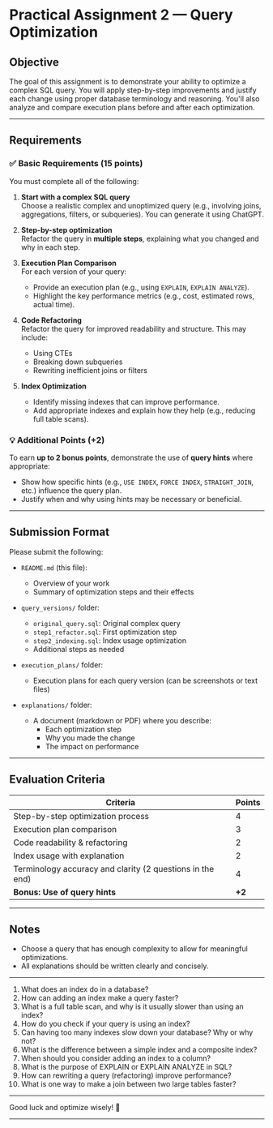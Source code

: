 # Practical Assignment 2 — Query Optimization

## Objective

The goal of this assignment is to demonstrate your ability to optimize a complex SQL query. You will apply step-by-step improvements and justify each change using proper database terminology and reasoning. You'll also analyze and compare execution plans before and after each optimization.

---

## Requirements

### ✅ Basic Requirements (15 points)

You must complete all of the following:

1. **Start with a complex SQL query**  
   Choose a realistic complex and unoptimized query (e.g., involving joins, aggregations, filters, or subqueries). You can generate it using ChatGPT.

2. **Step-by-step optimization**  
   Refactor the query in **multiple steps**, explaining what you changed and why in each step.

3. **Execution Plan Comparison**  
   For each version of your query:
   - Provide an execution plan (e.g., using `EXPLAIN`, `EXPLAIN ANALYZE`).
   - Highlight the key performance metrics (e.g., cost, estimated rows, actual time).

4. **Code Refactoring**  
   Refactor the query for improved readability and structure. This may include:
   - Using CTEs
   - Breaking down subqueries
   - Rewriting inefficient joins or filters

5. **Index Optimization**  
   - Identify missing indexes that can improve performance.
   - Add appropriate indexes and explain how they help (e.g., reducing full table scans).

### 💡 Additional Points (+2)

To earn **up to 2 bonus points**, demonstrate the use of **query hints** where appropriate:
- Show how specific hints (e.g., `USE INDEX`, `FORCE INDEX`, `STRAIGHT_JOIN`, etc.) influence the query plan.
- Justify when and why using hints may be necessary or beneficial.

---

## Submission Format

Please submit the following:

- `README.md` (this file): 
  - Overview of your work
  - Summary of optimization steps and their effects

- `query_versions/` folder:
  - `original_query.sql`: Original complex query
  - `step1_refactor.sql`: First optimization step
  - `step2_indexing.sql`: Index usage optimization
  - Additional steps as needed

- `execution_plans/` folder:
  - Execution plans for each query version (can be screenshots or text files)

- `explanations/` folder:
  - A document (markdown or PDF) where you describe:
    - Each optimization step
    - Why you made the change
    - The impact on performance

---

## Evaluation Criteria

| Criteria                                                   | Points |
|------------------------------------------------------------|--------|
| Step-by-step optimization process                          | 4      |
| Execution plan comparison                                  | 3      |
| Code readability & refactoring                             | 2      |
| Index usage with explanation                               | 2      |
| Terminology accuracy and clarity (2 questions in the  end) | 4      |
| **Bonus: Use of query hints**                              | **+2** |

---

## Notes

- Choose a query that has enough complexity to allow for meaningful optimizations.
- All explanations should be written clearly and concisely.

---
1. What does an index do in a database? 
2. How can adding an index make a query faster? 
3. What is a full table scan, and why is it usually slower than using an index? 
4. How do you check if your query is using an index? 
5. Can having too many indexes slow down your database? Why or why not? 
6. What is the difference between a simple index and a composite index? 
7. When should you consider adding an index to a column? 
8. What is the purpose of EXPLAIN or EXPLAIN ANALYZE in SQL? 
9. How can rewriting a query (refactoring) improve performance? 
10. What is one way to make a join between two large tables faster?

---

Good luck and optimize wisely! 🚀

---


